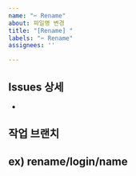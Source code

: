 ```yaml
---
name: "✂️ Rename"
about: 파일명 변경
title: "[Rename] "
labels: "✂️ Rename"
assignees: ''

---
```


## Issues 상세
- 

## 작업 브랜치
**ex) rename/login/name**
-
